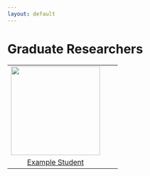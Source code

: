 ```yaml
---
layout: default
---
```

# Graduate Researchers

|      |      |      |
|:----:|:----:|:----:|
|<a href='/website/members/example_student'><img src='/website/assets/_member_imgs/example_student.png' style='height:200px'></a>| | |
|<a href="/website/members/example_student">Example Student</a>| | |
